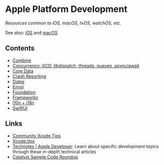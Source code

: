 # Apple Platform Development

*Resources common to iOS, macOS, tvOS, watchOS, etc.*

See also: [iOS](../ios) and [macOS](../macos)

## Contents

- [Combine](./combine.md)
- [Concurrency: GCD, libdispatch, threads, queues, async/await](./concurrency.md)
- [Core Data](./core_data.md)
- [Crash Reporting](./crash_reporting.md)
- [Dates](./dates.md)
- [Emoji](./emoji.md)
- [Foundation](./foundation.md)
- [Frameworks](./frameworks.md)
- [l10n + i18n](./l10n+i18n.md)
- [SwiftUI](./swiftui.md)

## Links

- [Community Xcode Tips](https://xcode-tips.github.io)
- [Xcode.tips](https://xcode.tips)
- [Technotes | Apple Developer](https://developer.apple.com/documentation/Technotes): Learn about specific development topics through these in-depth technical articles
- [Catalyst Sample Code Roundup](https://www.highcaffeinecontent.com/blog/20210605-Catalyst-Sample-Code-Roundup)
